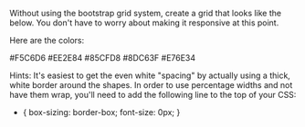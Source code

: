 Without using the bootstrap grid system, create a grid that looks like the below. You don't have to worry about making it responsive at this point.

Here are the colors:

#F5C6D6
#EE2E84
#85CFD8
#8DC63F
#E76E34

Hints:
It's easiest to get the even white "spacing" by actually using a thick, white border around the shapes.
In order to use percentage widths and not have them wrap, you'll need to add the following line to the top of your CSS:
* {
    box-sizing: border-box; 
    font-size: 0px;
}